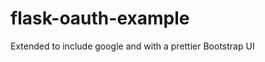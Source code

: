 flask-oauth-example
===================

Extended to include google and with a prettier Bootstrap UI